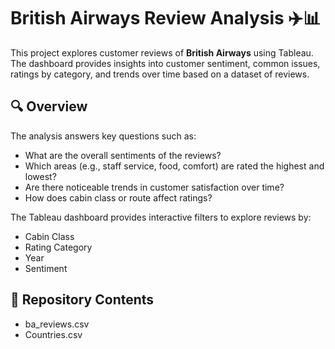 

# British Airways Review Analysis ✈️📊

This project explores customer reviews of **British Airways** using Tableau. The dashboard provides insights into customer sentiment, common issues, ratings by category, and trends over time based on a dataset of reviews.

## 🔍 Overview

The analysis answers key questions such as:
- What are the overall sentiments of the reviews?
- Which areas (e.g., staff service, food, comfort) are rated the highest and lowest?
- Are there noticeable trends in customer satisfaction over time?
- How does cabin class or route affect ratings?

The Tableau dashboard provides interactive filters to explore reviews by:
- Cabin Class
- Rating Category
- Year
- Sentiment

## 📁 Repository Contents
 - ba_reviews.csv
 - Countries.csv

